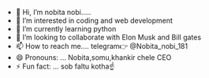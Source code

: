 - 👋 Hi, I’m nobita nobi.....
- 👀 I’m interested in coding and web development
- 🌱 I’m currently learning python 
- 💞️ I’m looking to collaborate with Elon Musk and Bill gates
- 📫 How to reach me.... telegram👉 @Nobita_nobi_181
- 😄 Pronouns: ... Nobita,somu,khankir chele CEO 
- ⚡ Fun fact: ... sob faltu kotha☝️

<!---
Somu6969/Somu6969 is a ✨ special ✨ repository because its `README.md` (this file) appears on your GitHub profile.
You can click the Preview link to take a look at your changes.
--->
